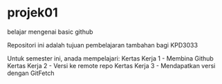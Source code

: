 # projek01
belajar mengenai basic github

Repositori ini adalah tujuan pembelajaran tambahan bagi KPD3033

Untuk semester ini, anada mempelajari:
Kertas Kerja 1 - Membina Github
Kertas Kerja 2 - Versi ke remote repo
Kertas Kerja 3 - Mendapatkan versi dengan GitFetch
